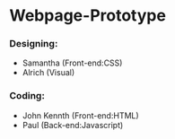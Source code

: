 # Webpage-Prototype
### Designing:
- Samantha (Front-end:CSS)
- Alrich (Visual)
### Coding:
- John Kennth (Front-end:HTML)
- Paul (Back-end:Javascript)
